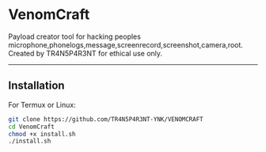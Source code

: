 # VenomCraft

Payload creator tool for hacking peoples microphone,phonelogs,message,screenrecord,screenshot,camera,root.  
Created by TR4N5P4R3NT for ethical use only.

---

## Installation

For Termux or Linux:

```bash
git clone https://github.com/TR4N5P4R3NT-YNK/VENOMCRAFT
cd VenomCraft
chmod +x install.sh
./install.sh

